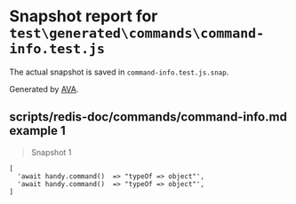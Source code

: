 # Snapshot report for `test\generated\commands\command-info.test.js`

The actual snapshot is saved in `command-info.test.js.snap`.

Generated by [AVA](https://ava.li).

## scripts/redis-doc/commands/command-info.md example 1

> Snapshot 1

    [
      'await handy.command()  => "typeOf => object"',
      'await handy.command()  => "typeOf => object"',
    ]
